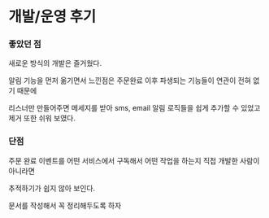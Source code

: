 # 개발/운영 후기

### 좋았던 점

새로운 방식의 개발은 즐거웠다.

알림 기능을 먼저 옮기면서 느낀점은 주문완료 이후 파생되는 기능들이 연관이 전혀 없기 때문에

리스너만 만들어주면 메세지를 받아 sms, email 알림 로직들을 쉽게 추가할 수 있었고 제거 또한 쉬워 보였다.



### 단점

주문 완료 이벤트를 어떤 서비스에서 구독해서 어떤 작업을 하는지 직접 개발한 사람이 아니라면

추적하기가 쉽지 않아 보인다.

문서를 작성해서 꼭 정리해두도록 하자
